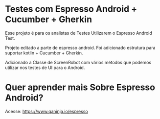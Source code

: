 # Testes com Espresso Android + Cucumber + Gherkin

Esse projeto é para os analistas de Testes Utilizarem o Espresso Android Test.

Projeto editado a parte de espresso android. Foi adicionado estrutura para suportar kotlin + Cucumber + Gherkin.

Adicionado a Classe de ScreenRobot com vários métodos que podemos utilizar nos testes de UI para o Android.

# Quer aprender mais Sobre Espresso Android? 
Acesse: https://www.qaninja.io/espresso
